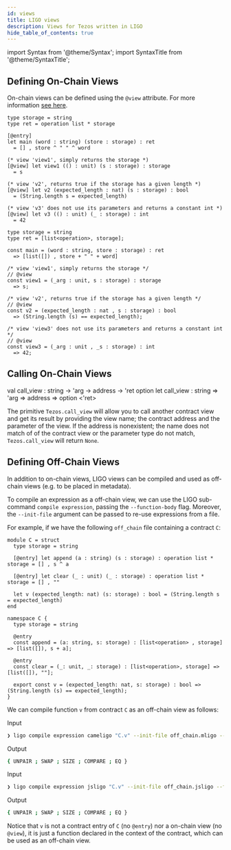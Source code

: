 ```yaml
---
id: views
title: LIGO views
description: Views for Tezos written in LIGO
hide_table_of_contents: true
---
```


import Syntax from '@theme/Syntax';
import SyntaxTitle from '@theme/SyntaxTitle';

## Defining On-Chain Views

On-chain views can be defined using the `@view` attribute. For more information [see here](../protocol/hangzhou.md).

<Syntax syntax="cameligo">

```cameligo group=onchainviews
type storage = string
type ret = operation list * storage

[@entry]
let main (word : string) (store : storage) : ret
  = [] , store ^ " " ^ word

(* view 'view1', simply returns the storage *)
[@view] let view1 (() : unit) (s : storage) : storage
  = s

(* view 'v2', returns true if the storage has a given length *)
[@view] let v2 (expected_length : nat) (s : storage) : bool
  = (String.length s = expected_length)

(* view 'v3' does not use its parameters and returns a constant int *)
[@view] let v3 (() : unit) (_ : storage) : int
  = 42
```

</Syntax>

<Syntax syntax="jsligo">

```jsligo group=onchainviews
type storage = string
type ret = [list<operation>, storage];

const main = (word : string, store : storage) : ret
  => [list([]) , store + " " + word]

/* view 'view1', simply returns the storage */
// @view
const view1 = (_arg : unit, s : storage) : storage
  => s;

/* view 'v2', returns true if the storage has a given length */
// @view
const v2 = (expected_length : nat , s : storage) : bool
  => (String.length (s) == expected_length);

/* view 'view3' does not use its parameters and returns a constant int */
// @view
const view3 = (_arg : unit , _s : storage) : int
  => 42;
```

</Syntax>

## Calling On-Chain Views

<SyntaxTitle syntax="cameligo">
val call_view : string -> 'arg -> address -> 'ret option
</SyntaxTitle>

<SyntaxTitle syntax="jsligo">
let call_view : string => 'arg => address => option &lt;'ret&gt;
</SyntaxTitle>

The primitive `Tezos.call_view` will allow you to call another contract view and get its result by providing the view name; the contract address and the parameter of the view. If the address is nonexistent; the name does not match of of the contract
view or the parameter type do not match, `Tezos.call_view` will return `None`.

## Defining Off-Chain Views

In addition to on-chain views, LIGO views can be compiled and used as off-chain views (e.g. to be placed in metadata).

To compile an expression as a off-chain view, we can use the LIGO sub-command `compile expression`, passing the `--function-body` flag. Moreover, the `--init-file` argument can be passed to
re-use expressions from a file.

For example, if we have the following `off_chain` file containing a contract `C`:

<Syntax syntax="cameligo">

```cameligo group=view_file
module C = struct
  type storage = string

  [@entry] let append (a : string) (s : storage) : operation list * storage = [] , s ^ a

  [@entry] let clear (_ : unit) (_ : storage) : operation list * storage = [] , ""

  let v (expected_length: nat) (s: storage) : bool = (String.length s = expected_length)
end
```

</Syntax>
<Syntax syntax="jsligo">

```jsligo group=view_file
namespace C {
  type storage = string

  @entry
  const append = (a: string, s: storage) : [list<operation> , storage] => [list([]), s + a];

  @entry
  const clear = (_: unit, _: storage) : [list<operation>, storage] => [list([]), ""];

  export const v = (expected_length: nat, s: storage) : bool => (String.length (s) == expected_length);
}
```

</Syntax>

We can compile function `v` from contract `C` as an off-chain view as follows:

<Syntax syntax="cameligo">

Input
```bash
❯ ligo compile expression cameligo "C.v" --init-file off_chain.mligo --function-body
```
Output
```bash
{ UNPAIR ; SWAP ; SIZE ; COMPARE ; EQ }
```

</Syntax>
<Syntax syntax="jsligo">


Input
```bash
❯ ligo compile expression jsligo "C.v" --init-file off_chain.jsligo --function-body
```
Output
```bash
{ UNPAIR ; SWAP ; SIZE ; COMPARE ; EQ }
```

</Syntax>


Notice that `v` is not a contract entry of `C` (no `@entry`) nor a on-chain view (no `@view`), it is just a function declared in the context of the contract, which can be used as an off-chain view.
